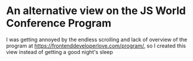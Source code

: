 # An alternative view on the JS World Conference Program

I was getting annoyed by the endless scrolling and lack of overview of the program at https://frontenddeveloperlove.com/program/, so I created this view instead of getting a good night's sleep
